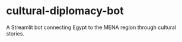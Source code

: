# cultural-diplomacy-bot
A Streamlit bot connecting Egypt to the MENA region through cultural stories.
